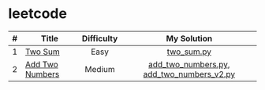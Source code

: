 # leetcode


| # | Title | Difficulty | My Solution |
|---|-------|:-----------:|:------------:|
|1  |[Two Sum](https://leetcode.com/problems/two-sum/)|Easy|[two_sum.py](solutions/two_sum.py)|
|2  |[Add Two Numbers](https://leetcode.com/problems/add-two-numbers/)|Medium|[add_two_numbers.py](solutions/add_two_numbers.py), [add_two_numbers_v2.py](solutions/add_two_numbers_v2.py)|